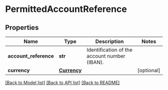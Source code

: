 # PermittedAccountReference

## Properties
Name | Type | Description | Notes
------------ | ------------- | ------------- | -------------
**account_reference** | **str** | Identification of the account number (IBAN).  | 
**currency** | [**Currency**](Currency.md) |  | [optional] 

[[Back to Model list]](../README.md#documentation-for-models) [[Back to API list]](../README.md#documentation-for-api-endpoints) [[Back to README]](../README.md)

